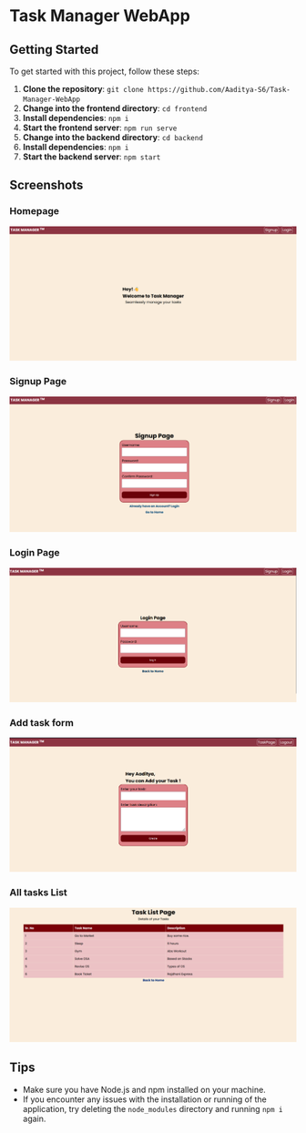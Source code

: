 # Task Manager WebApp

## Getting Started

To get started with this project, follow these steps:

1. **Clone the repository**: `git clone https://github.com/Aaditya-S6/Task-Manager-WebApp`
2. **Change into the frontend directory**: `cd frontend`
3. **Install dependencies**: `npm i`
4. **Start the frontend server**: `npm run serve`
5. **Change into the backend directory**: `cd backend`
6. **Install dependencies**: `npm i`
7. **Start the backend server**: `npm start`

## Screenshots

### Homepage

![Homepage Screenshot](HomePage.png)

### Signup Page

![Login Page Screenshot](SignUp.png)


### Login Page

![Login Page Screenshot](Login.png)


### Add task form

![Login Page Screenshot](TaskForm.png)

### All tasks List

![Login Page Screenshot](TaskList.png)


## Tips

* Make sure you have Node.js and npm installed on your machine.
* If you encounter any issues with the installation or running of the application, try deleting the `node_modules` directory and running `npm i` again.
